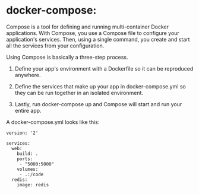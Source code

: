 


# docker-compose:

Compose is a tool for defining and running multi-container Docker applications. With Compose, you use a Compose file to configure your application's services. Then, using a single command, you create and start all the services from your configuration.

Using Compose is basically a three-step process.

1. Define your app's environment with a Dockerfile so it can be reproduced anywhere.

2. Define the services that make up your app in docker-compose.yml so they can be run together in an isolated environment.

3. Lastly, run docker-compose up and Compose will start and run your entire app.

A docker-compose.yml looks like this:

```
version: '2'

services:
  web:
    build: .
    ports:
     - "5000:5000"
    volumes:
     - .:/code
  redis:
    image: redis
```

